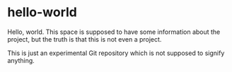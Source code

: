 # hello-world

Hello, world. This space is supposed to have some information about the project, but the truth is that this is not even a project.

This is just an experimental Git repository which is not supposed to signify anything.
